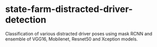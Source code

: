 # state-farm-distracted-driver-detection
Classification of various distracted driver poses using mask RCNN and ensemble of VGG16, Mobilenet, Resnet50 and Xception models.
